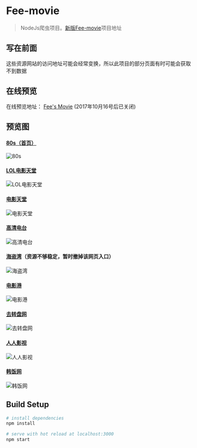 # Fee-movie

>NodeJs爬虫项目。[新版Fee-movie](https://github.com/Fee-ing/Fee-movie2.0)项目地址

## 写在前面
这些资源网站的访问地址可能会经常变换，所以此项目的部分页面有时可能会获取不到数据

## 在线预览
在线预览地址： [Fee's Movie](http://118.31.10.63/) (2017年10月16号后已关闭)

## 预览图
#### [80s（首页）](https://www.80s.tt/)
![80s](https://github.com/Fee-ing/previewImages/blob/master/Fee-movie/1.png)
#### [LOL电影天堂](http://www.loldytit.com/)
![LOL电影天堂](https://github.com/Fee-ing/previewImages/blob/master/Fee-movie/2.png)
#### [电影天堂](http://www.dytt8.net/index.htm)
![电影天堂](https://github.com/Fee-ing/previewImages/blob/master/Fee-movie/3.png)
#### [高清电台](https://gaoqing.fm/)
![高清电台](https://github.com/Fee-ing/previewImages/blob/master/Fee-movie/4.png)
#### [海盗湾](http://www.hdwan.net/)（资源不够稳定，暂时撤掉该网页入口）
![海盗湾](https://github.com/Fee-ing/previewImages/blob/master/Fee-movie/5.png)
#### [电影港](http://www.dygang.net/)
![电影港](https://github.com/Fee-ing/previewImages/blob/master/Fee-movie/6.png)
#### [去转盘网](http://www.quzhuanpan.com/source/loadSourceList.do?type=1)
![去转盘网](https://github.com/Fee-ing/previewImages/blob/master/Fee-movie/7.png)
#### [人人影视](http://www.zimuzu.tv/)
![人人影视](https://github.com/Fee-ing/previewImages/blob/master/Fee-movie/8.png)
#### [韩饭网](http://www.hanfan.cc/)
![韩饭网](https://github.com/Fee-ing/previewImages/blob/master/Fee-movie/9.png)

## Build Setup

``` bash
# install dependencies
npm install

# serve with hot reload at localhost:3000
npm start
